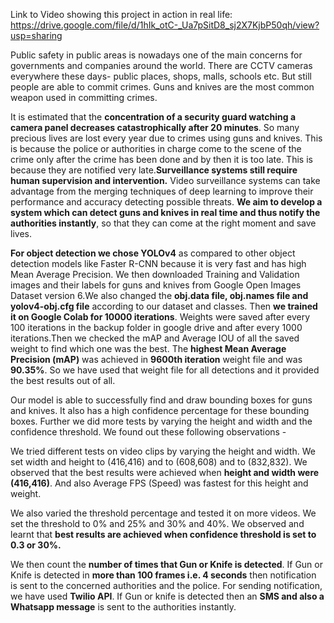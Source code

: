 Link to Video showing this project in action in real life: https://drive.google.com/file/d/1hIk_otC-_Ua7pSitD8_sj2X7KjbP50qh/view?usp=sharing

Public safety in public areas is nowadays one of the main concerns for governments and companies around the world. There are CCTV cameras everywhere these days- public places, shops, malls, schools etc. But still people are able to commit crimes. Guns and knives are the most common weapon used in committing crimes. 

It is estimated that the **concentration of a security guard watching a camera panel decreases catastrophically after 20 minutes**. So many precious lives are lost every year due to crimes using guns and knives. This is because the police or authorities in charge come to the scene of the crime only after the crime has been done and by then it is too late. This is because they are notified very late.**Surveillance systems still require human supervision and intervention.** Video surveillance systems can take advantage from the merging techniques of deep learning to improve their performance and accuracy detecting possible threats. **We aim to develop a system which can detect guns and knives in real time and thus notify the authorities instantly**, so that they can come at the right moment and save lives. 

**For object detection we chose YOLOv4** as compared to other object detection models like Faster R-CNN because it is very fast and has high Mean Average Precision. We then downloaded Training and Validation images and their labels for guns and knives from Google Open Images Dataset version 6.We also changed the **obj.data file, obj.names file and yolov4-obj.cfg file** according to our dataset and classes. Then **we trained it on Google Colab for 10000 iterations**. Weights were saved after every 100 iterations in the backup folder in google drive and after every 1000 iterations.Then we checked the mAP and Average IOU of all the saved weight to find which one was the best. The **highest Mean Average Precision (mAP)** was achieved in **9600th iteration** weight file and was **90.35%**. So we have used that weight file for all detections and it provided the best results out of all. 

Our model is able to successfully find and draw bounding boxes for guns and knives. It also has a high confidence percentage for these bounding boxes. Further we did more tests by varying the height and width and the confidence threshold. We found out these following observations - 

We tried different tests on video clips by varying the height and width. We set width and height to (416,416) and to (608,608) and to (832,832). We observed that the best results were achieved when **height and width were (416,416)**. And also Average FPS (Speed) was fastest for this height and weight. 

We also varied the threshold percentage and tested it on more videos. We set the threshold to 0% and 25% and 30% and 40%. We observed and learnt that **best results are achieved when confidence threshold is set to 0.3 or 30%.**

We then count the **number of times that Gun or Knife is detected**. If Gun or Knife is detected in **more than 100 frames i.e. 4 seconds** then notification is sent to the concerned authorities and the police. For sending notification, we have used **Twilio API**. If Gun or knife is detected then an **SMS and also a Whatsapp message** is sent to the authorities instantly. 
